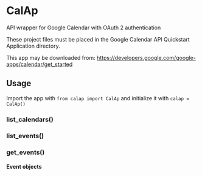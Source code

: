 CalAp
=====

API wrapper for Google Calendar with OAuth 2 authentication

These project files must be placed in the Google Calendar API Quickstart Application directory.

This app may be downloaded from: https://developers.google.com/google-apps/calendar/get_started

## Usage

Import the app with `from calap import CalAp` and initialize it with `calap = CalAp()`

### list_calendars()

### list_events()

### get_events()

#### Event objects
